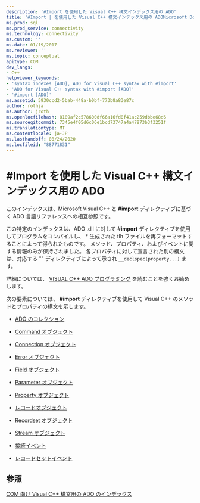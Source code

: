 ```yaml
---
description: '#Import を使用した Visual C++ 構文インデックス用の ADO'
title: '#Import | を使用した Visual C++ 構文インデックス用の ADOMicrosoft Docs'
ms.prod: sql
ms.prod_service: connectivity
ms.technology: connectivity
ms.custom: ''
ms.date: 01/19/2017
ms.reviewer: ''
ms.topic: conceptual
apitype: COM
dev_langs:
- C++
helpviewer_keywords:
- 'syntax indexes [ADO], ADO for Visual C++ syntax with #import'
- 'ADO for Visual C++ syntax with #import [ADO]'
- '#import [ADO]'
ms.assetid: 5930ccd2-5bab-448a-b0bf-773b8a83e87c
author: rothja
ms.author: jroth
ms.openlocfilehash: 8189af2c578600df66a16fd0f41ac259dbbe68d6
ms.sourcegitcommit: 7345e4f05d6c06e1bcd73747a4a47873b3f3251f
ms.translationtype: MT
ms.contentlocale: ja-JP
ms.lasthandoff: 08/24/2020
ms.locfileid: "88771831"
---
```

# <a name="ado-for-visual-c-syntax-index-with-import"></a>#Import を使用した Visual C++ 構文インデックス用の ADO
このインデックスは、Microsoft Visual C++ と **#import** ディレクティブに基づく ADO 言語リファレンスへの相互参照です。  
  
 この特定のインデックスは、ADO .dll に対して **#import** ディレクティブを使用してプログラムをコンパイルし、 \* 生成された tlh ファイルを再フォーマットすることによって得られたものです。 メソッド、プロパティ、およびイベントに関する情報のみが保持されました。 各プロパティに対して宣言された別の構文は、対応する "" ディレクティブによって示され `__declspec(property...)` ます。  
  
 詳細については、 [VISUAL C++ ADO プログラミング](../../guide/appendixes/visual-c-ado-programming.md) を読むことを強くお勧めします。  
  
 次の要素については、 **#import** ディレクティブを使用して Visual C++ のメソッドとプロパティの構文を示します。  
  
-   [ADO のコレクション](./collections-visual-c-syntax-index-with-sharpimport.md)  
  
-   [Command オブジェクト](./command-visual-c-syntax-index-with-sharpimport.md)  
  
-   [Connection オブジェクト](./connection-visual-c-syntax-index-with-sharpimport.md)  
  
-   [Error オブジェクト](./error-visual-c-syntax-index-with-sharpimport.md)  
  
-   [Field オブジェクト](./field-visual-c-syntax-index-with-sharpimport.md)  
  
-   [Parameter オブジェクト](./parameter-visual-c-syntax-index-with-sharpimport.md)  
  
-   [Property オブジェクト](./property-visual-c-syntax-index-with-sharpimport.md)  
  
-   [レコードオブジェクト](./record-visual-c-syntax-index-with-sharpimport.md)  
  
-   [Recordset オブジェクト](./recordset-visual-c-syntax-index-with-sharpimport.md)  
  
-   [Stream オブジェクト](./stream-visual-c-syntax-index-with-sharpimport.md)  
  
-   [接続イベント](./connectionevents-visual-c-syntax-index-with-sharpimport.md)  
  
-   [レコードセットイベント](./recordsetevents-visual-c-syntax-index-with-sharpimport.md)  
  
## <a name="see-also"></a>参照  
 [COM 向け Visual C++ 構文用の ADO のインデックス](./ado-for-visual-c-syntax-index-for-com.md)